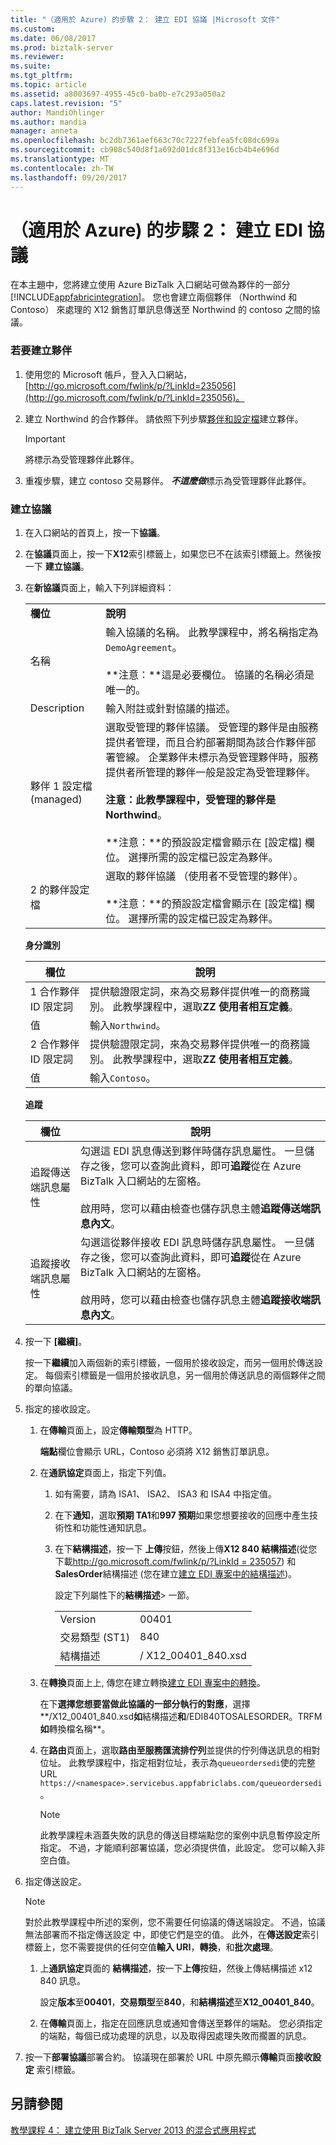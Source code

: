 ```yaml
---
title: "（適用於 Azure) 的步驟 2： 建立 EDI 協議 |Microsoft 文件"
ms.custom: 
ms.date: 06/08/2017
ms.prod: biztalk-server
ms.reviewer: 
ms.suite: 
ms.tgt_pltfrm: 
ms.topic: article
ms.assetid: a8003697-4955-45c0-ba0b-e7c293a050a2
caps.latest.revision: "5"
author: MandiOhlinger
ms.author: mandia
manager: anneta
ms.openlocfilehash: bc2db7361aef663c70c7227febfea5fc08dc699a
ms.sourcegitcommit: cb908c540d8f1a692d01dc8f313e16cb4b4e696d
ms.translationtype: MT
ms.contentlocale: zh-TW
ms.lasthandoff: 09/20/2017
---
```

# <a name="step-2-for-azure-create-an-edi-agreement"></a>（適用於 Azure) 的步驟 2： 建立 EDI 協議
在本主題中，您將建立使用 Azure BizTalk 入口網站可做為夥伴的一部分[!INCLUDE[appfabricintegration](../includes/appfabricintegration-md.md)]。 您也會建立兩個夥伴 （Northwind 和 Contoso） 來處理的 X12 銷售訂單訊息傳送至 Northwind 的 contoso 之間的協議。  
  
### <a name="to-create-partners"></a>若要建立夥伴  
  
1.  使用您的 Microsoft 帳戶，登入入口網站， [http://go.microsoft.com/fwlink/p/?LinkId=235056](http://go.microsoft.com/fwlink/p/?LinkId=235056)。  
  
2.  建立 Northwind 的合作夥伴。 請依照下列步驟[夥伴和設定檔](http://msdn.microsoft.com/library/windowsazure/hh689791)建立夥伴。  
  
    > [!IMPORTANT]
    >  將標示為受管理夥伴此夥伴。  
  
3.  重複步驟，建立 contoso 交易夥伴。 ***不這麼做***標示為受管理夥伴此夥伴。  
  
### <a name="to-create-an-agreement"></a>建立協議  
  
1.  在入口網站的首頁上，按一下**協議**。  
  
2.  在**協議**頁面上，按一下**X12**索引標籤上，如果您已不在該索引標籤上。然後按一下 **建立協議**。  
  
3.  在**新協議**頁面上，輸入下列詳細資料：  
  
    |||  
    |-|-|  
    |**欄位**|**說明**|  
    |名稱|輸入協議的名稱。 此教學課程中，將名稱指定為`DemoAgreement`。<br /><br /> **注意：**這是必要欄位。 協議的名稱必須是唯一的。|  
    |Description|輸入附註或針對協議的描述。|  
    |夥伴 1 設定檔 (managed)|選取受管理的夥伴協議。 受管理的夥伴是由服務提供者管理，而且合約部署期間為該合作夥伴部署管線。 企業夥伴未標示為受管理夥伴時，服務提供者所管理的夥伴一般是設定為受管理夥伴。<br /><br /> **注意：**此教學課程中，受管理的夥伴是**Northwind**。<br /><br /> **注意：**的預設設定檔會顯示在 [設定檔] 欄位。 選擇所需的設定檔已設定為夥伴。|  
    |2 的夥伴設定檔|選取的夥伴協議 （使用者不受管理的夥伴）。<br /><br /> **注意：**的預設設定檔會顯示在 [設定檔] 欄位。 選擇所需的設定檔已設定為夥伴。|  
  
     **身分識別**  
  
    |**欄位**|**說明**|  
    |---------------|---------------------|  
    |1 合作夥伴 ID 限定詞|提供驗證限定詞，來為交易夥伴提供唯一的商務識別。 此教學課程中，選取**ZZ 使用者相互定義**。|  
    |值|輸入`Northwind`。|  
    |2 合作夥伴 ID 限定詞|提供驗證限定詞，來為交易夥伴提供唯一的商務識別。 此教學課程中，選取**ZZ 使用者相互定義**。|  
    |值|輸入`Contoso`。|  
  
     **追蹤**  
  
    |**欄位**|**說明**|  
    |---------------|---------------------|  
    |追蹤傳送端訊息屬性|勾選這 EDI 訊息傳送到夥伴時儲存訊息屬性。 一旦儲存之後，您可以查詢此資料，即可**追蹤**從在 Azure BizTalk 入口網站的左窗格。<br /><br /> 啟用時，您可以藉由檢查也儲存訊息主體**追蹤傳送端訊息內文**。|  
    |追蹤接收端訊息屬性|勾選這從夥伴接收 EDI 訊息時儲存訊息屬性。 一旦儲存之後，您可以查詢此資料，即可**追蹤**從在 Azure BizTalk 入口網站的左窗格。<br /><br /> 啟用時，您可以藉由檢查也儲存訊息主體**追蹤接收端訊息內文**。|  
  
4.  按一下 **[繼續]**。  
  
     按一下**繼續**加入兩個新的索引標籤，一個用於接收設定，而另一個用於傳送設定。 每個索引標籤是一個用於接收訊息，另一個用於傳送訊息的兩個夥伴之間的單向協議。  
  
5.  指定的接收設定。  
  
    1.  在**傳輸**頁面上，設定**傳輸類型**為 HTTP。  
  
         **端點**欄位會顯示 URL，Contoso 必須將 X12 銷售訂單訊息。  
  
    2.  在**通訊協定**頁面上，指定下列值。  
  
        1.  如有需要，請為 ISA1、 ISA2、 ISA3 和 ISA4 中指定值。  
  
        2.  在下**通知**，選取**預期 TA1**和**997 預期**如果您想要接收的回應中產生技術性和功能性通知訊息。  
  
        3.  在下**結構描述**，按一下 **上傳**按鈕，然後上傳**X12 840 結構描述**(從您下載[http://go.microsoft.com/fwlink/p/?LinkId = 235057](http://go.microsoft.com/fwlink/p/?LinkId=235057)) 和**SalesOrder**結構描述 (您在建立[建立 EDI 專案中的結構描述](../core/step-1-for-azure-create-the-edi-project.md#BKMK_CreateSchema))。  
  
             設定下列屬性下的**結構描述**> 一節。  
  
            |||  
            |-|-|  
            |Version|00401|  
            |交易類型 (ST1)|840|  
            |結構描述|/ X12_00401_840.xsd|  
  
    3.  在**轉換**頁面上上, 傳您在建立轉換[建立 EDI 專案中的轉換](../core/step-1-for-azure-create-the-edi-project.md#BKMK_CreateTrfm)。  
  
         在下**選擇您想要當做此協議的一部分執行的對應**，選擇**/X12_00401_840.xsd**如**結構描述**和**/EDI840TOSALESORDER。TRFM**如**轉換檔名稱**。  
  
    4.  在**路由**頁面上，選取**路由至服務匯流排佇列**並提供的佇列傳送訊息的相對位址。 此教學課程中，指定相對位址，表示為`queueordersedi`使的完整 URL `https://<namespace>.servicebus.appfabriclabs.com/queueordersedi`。  
  
        > [!NOTE]
        >  此教學課程未涵蓋失敗的訊息的傳送目標端點您的案例中訊息暫停設定所指定。 不過，才能順利部署協議，您必須提供值，此設定。 您可以輸入非空白值。  
  
6.  指定傳送設定。  
  
    > [!NOTE]
    >  對於此教學課程中所述的案例，您不需要任何協議的傳送端設定。 不過，協議無法部署而不指定傳送設定 中，即使它們是空的值。 此外，在**傳送設定**索引標籤上，您不需要提供的任何空值**輸入 URI**，**轉換**，和**批次處理**。  
  
    1.  上**通訊協定**頁面的 **結構描述**，按一下**上傳**按鈕，然後上傳結構描述 x12 840 訊息。  
  
         設定**版本**至**00401**，**交易類型**至**840**，和**結構描述**至**X12_00401_840**。  
  
    2.  在**傳輸**頁面上，指定在回應訊息或通知會傳送至夥伴的端點。 您必須指定的端點，每個已成功處理的訊息，以及取得因處理失敗而擱置的訊息。  
  
7.  按一下**部署協議**部署合約。 協議現在部署於 URL 中原先顯示**傳輸**頁面**接收設定** 索引標籤。  
  
## <a name="see-also"></a>另請參閱  
 [教學課程 4： 建立使用 BizTalk Server 2013 的混合式應用程式](../core/tutorial-4-creating-a-hybrid-application-using-biztalk-server-2013.md)